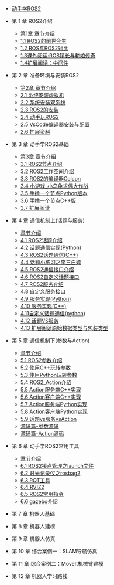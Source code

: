 - [动手学ROS2](README.md)


- 第 1 章 ROS2介绍
  - [第1章 章节介绍](chapt1/章节介绍.md)
  - [1.1 ROS2的前世今生](chapt1/1.1ROS2的前世今生.md) 
  - [1.2 ROS与ROS2对比](chapt1/1.2ROS与ROS2对比.md) 
  - [1.3课外阅读:ROS镇长与艳娘传奇](chapt1/1.3课外阅读_ROS镇长与艳娘传奇.md)  
  - [1.4扩展阅读：中间件](chapt1/1.4扩展阅读_中间件.md) 
- 第 2 章 准备环境与安装ROS2 
  - [第2章 章节介绍](chapt2/章节介绍.md) 
  - [2.1 系统安装虚拟机](chapt2/2.1系统安装_虚拟机版本.md)  
  - [2.2 系统安装双系统](chapt2/2.2系统安装_双系统.md) 
  - [2.3 ROS2的安装](chapt2/2.3ROS2的安装.md) 
  - [2.4 动手玩ROS2](chapt2/2.4动手玩ROS2.md)  
  - [2.5 VsCode编译器安装与配置](chapt2/2.5VsCode编译器安装与配置.md) 
  - [2.6 扩展资料](chapt2/2.6扩展资料.md) 
- 第 3 章 动手学ROS2基础
  - [第3章 章节介绍](chapt3/章节介绍.md) 
  - [3.1 ROS2节点介绍](chapt3/3.1ROS2节点介绍.md)
  - [3.2 ROS2工作空间介绍](chapt3/3.2ROS2工作空间介绍.md)
  - [3.3 ROS2的编译器Colcon](chapt3/3.3ROS2的编译器Colcon.md)
  - [3.4 小游戏_小乌龟求偶大作战](chapt3/3.4小游戏_小乌龟求偶大作战.md) 
  - [3.5 手撸一个节点Python版本](chapt3/3.5手撸一个节点Python版本.md) 
  - [3.6 手撸一个节点C++版](chapt3/3.6手撸一个节点C++版.md) 
  - [3.7 扩展阅读](chapt3/3.7扩展阅读.md) 
- 第 4 章 通信机制上(话题与服务)
  - [章节介绍](chapt4/章节介绍.md) 
  - [4.1 ROS2话题介绍](chapt4/4.1ROS2话题介绍.md) 
  - [4.2 话题通信实现(Python)](chapt4/4.2话题通信实现(Python).md) 
  - [4.3 ROS2话题通信(C++)](chapt4/4.3ROS2话题通信(C++).md) 
  - [4.4 话题小练习之李三白嫖](chapt4/4.4话题小练习-李三白嫖.md) 
  - [4.5 ROS2通信接口介绍](chapt4/4.5ROS2通信接口介绍.md) 
  - [4.6 ROS2自定义话题接口](chapt4/4.6ROS2自定义话题接口.md) 
  - [4.7 ROS2服务介绍](chapt4/4.7ROS2服务介绍.md) 
  - [4.8 自定义服务接口](chapt4/4.8自定义服务接口.md) 
  - [4.9 服务实现(Python)](chapt4/4.9服务实现(Python).md) 
  - [4.10 服务实现(C++)](chapt4/4.10服务实现(C++).md) 
  - [4.11自定义话题通信(python)](chapt4/4.11自定义话题通信(python).md) 
  -  [4.12 话题VS服务](chapt4/4.12话题VS服务.md) 
  -  [4.13 扩展阅读原始数据类型与包装类型](chapt4/4.13扩展阅读原始数据类型与包装类型.md) 
- 第 5 章 通信机制下(参数与Action)
  -  [章节介绍](chapt5/章节介绍.md)  
  -  [5.1 ROS2参数介绍](chapt5/5.1ROS2参数介绍.md) 
  -  [5.2 使用C++玩转参数](chapt5/5.2使用C++玩转参数.md) 
  -  [5.3 使用Python玩转参数](chapt5/5.3使用Python玩转参数.md) 
  -  [5.4 ROS2_Action介绍](chapt5/5.4ROS2_Action介绍.md) 
  -  [5.5 Action服务端C++实现](chapt5/5.5Action服务端C++实现.md) 
  -  [5.6 Action客户端C++实现](chapt5/5.6Action客户端C++实现.md) 
  -  [5.7 Action服务端Python实现](chapt5/5.7Action服务端Python实现.md) 
  -  [5.8 Action客户端Python实现](chapt5/5.8Action客户端Python实现.md) 
  -  [5.9 话题vs服务vsAction](chapt5/5.9话题vs服务vsAction.md) 
  -  [源码篇-参数源码](chapt5/源码篇-参数源码.md) 
  -  [源码篇-Action源码](chapt5/源码篇-Action源码.md) 
- 第 6 章 动手学ROS2常用工具
  -  [章节介绍](chapt6/章节介绍.md) 
  -  [6.1 ROS2接点管理之launch文件](chapt6/6.1ROS2接点管理之launch文件.md) 
  -  [6.2 时光记录仪之rosbag2](chapt6/6.2时光记录仪之rosbag2.md) 
  -  [6.3 RQT工具](chapt6/6.3RQT工具.md) 
  -  [6.4 RVIZ2](chapt6/6.4RVIZ2.md) 
  -  [6.5 ROS2常用指令](chapt6/6.5ROS2常用指令.md) 
  -  [6.6 gazebo介绍](chapt6/6.6gazebo介绍.md) 
- 第 7 章 机器人基础
- 第 8 章 机器人建模
- 第 9 章 机器人仿真
- 第 10 章 综合案例一：SLAM导航仿真
- 第 11 章 综合案例二：MoveIt机械臂建模
- 第 12 章 机器人学习路线


